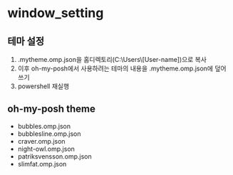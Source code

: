 # window_setting

## 테마 설정
1. .mytheme.omp.json을 홈디렉토리(C:\\Users\\[User-name])으로 복사 
2. 이후 oh-my-posh에서 사용하려는 테마의 내용을 .mytheme.omp.json에 덮어쓰기
3. powershell 재실행

## oh-my-posh theme
- bubbles.omp.json
- bubblesline.omp.json
- craver.omp.json
- night-owl.omp.json
- patriksvensson.omp.json
- slimfat.omp.json